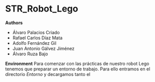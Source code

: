 # STR_Robot_Lego

**Authors**
  - Álvaro Palacios Criado
  - Rafael Carlos Díaz Mata
  - Adolfo Fernández Gil
  - Juan Antonio Gálvez Jiménez
  - Álvaro Ruza Bajo

**Environment**
Para comenzar con las prácticas de nuestro robot Lego tenemos que preparar un entorno de trabajo. Para ello entramos en el directorio *Entorno* y decargamos tanto el 
